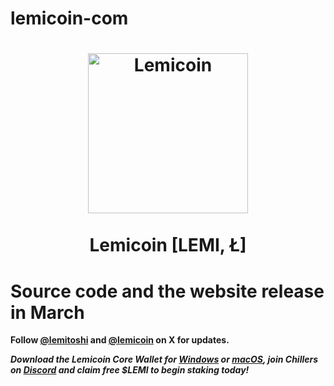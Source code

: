 # lemicoin-com

<h1 align="center">
<img src="https://explorer.lemicoin.com/img/logo.png" alt="Lemicoin" width="256"/>
<br/><br/>
Lemicoin [LEMI, Ł]  
</h1>

# Source code and the website release in March
<b>Follow [@lemitoshi](https://x.com/lemitoshi) and [@lemicoin](https://x.com/lemicoin) on X for updates.

<i>Download the Lemicoin Core Wallet for [Windows](https://lemicoin.com/wallets/lemicoin-qt-windows.zip) or [macOS](https://lemicoin.com/wallets/lemicoin-qt.dmg), join Chillers on [Discord](https://discord.lemicoin.com) and claim free $LEMI to begin staking today!</i>
